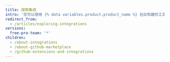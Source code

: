 ```yaml
---
title: 探索集成
intro: '您可以使用 {% data variables.product.product_name %} 社区构建的工具和服务，自定义和扩展您的 {% data variables.product.product_name %} 工作流程。'
redirect_from:
  - /articles/exploring-integrations
versions:
  free-pro-team: '*'
children:
  - /about-integrations
  - /about-github-marketplace
  - /github-extensions-and-integrations
---
```


